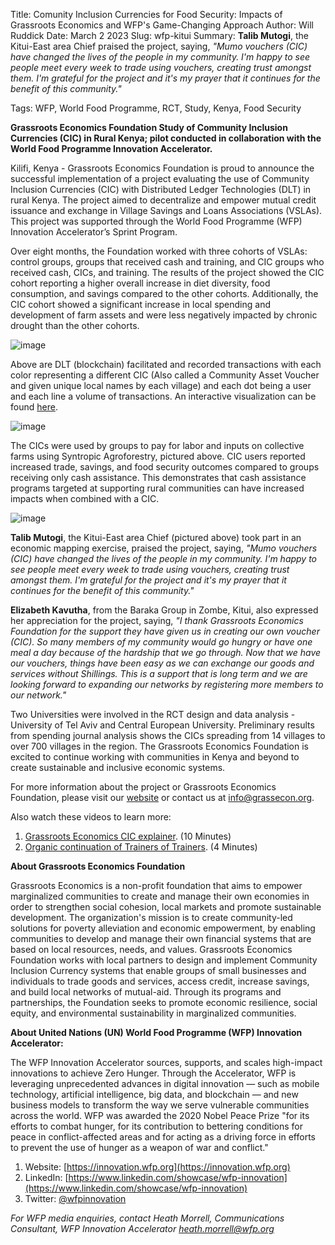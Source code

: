 Title: Comunity Inclusion Currencies for Food Security: Impacts of Grassroots Economics and WFP's Game-Changing Approach
Author: Will Ruddick
Date: March 2 2023
Slug: wfp-kitui
Summary:  **Talib Mutogi**, the Kitui-East area Chief praised the project, saying, *"Mumo vouchers (CIC) have changed the lives of the people in my community. I'm happy to see people meet every week to trade using vouchers, creating trust amongst them. I'm grateful for the project and it's my prayer that it continues for the benefit of this community."*

Tags: WFP, World Food Programme, RCT, Study, Kenya, Food Security

**Grassroots Economics Foundation Study of Community Inclusion Currencies (CIC) in Rural Kenya; pilot conducted in collaboration with the World Food Programme Innovation Accelerator.**

Kilifi, Kenya - Grassroots Economics Foundation is proud to announce the successful implementation of a project evaluating the use of Community Inclusion Currencies (CIC) with Distributed Ledger Technologies (DLT) in rural Kenya. The project aimed to decentralize and empower mutual credit issuance and exchange in Village Savings and Loans Associations (VSLAs). This project was supported through the World Food Programme (WFP) Innovation Accelerator’s Sprint Program.

Over eight months, the Foundation worked with three cohorts of VSLAs: control groups, groups that received cash and training, and CIC groups who received cash, CICs, and training. The results of the project showed the CIC cohort reporting a higher overall increase in diet diversity, food consumption, and savings compared to the other cohorts. Additionally, the CIC cohort showed a significant increase in local spending and development of farm assets and were less negatively impacted by chronic drought than the other cohorts.

![image](images/blog/wfp-kitui1.webp)

Above are DLT (blockchain) facilitated and recorded transactions with each color representing a different CIC (Also called a Community Asset Voucher and given unique local names by each village) and each dot being a user and each line a volume of transactions. An interactive visualization can be found [here](https://viz.sarafu.network).

![image](images/blog/wfp-kitui2.webp)


The CICs were used by groups to pay for labor and inputs on collective farms using Syntropic Agroforestry, pictured above. CIC users reported increased trade, savings, and food security outcomes compared to groups receiving only cash assistance. This demonstrates that cash assistance programs targeted at supporting rural communities can have increased impacts when combined with a CIC.


![image](images/blog/wfp-kitui3.webp)

**Talib Mutogi**, the Kitui-East area Chief (pictured above) took part in an economic mapping exercise, praised the project, saying, *"Mumo vouchers (CIC) have changed the lives of the people in my community. I'm happy to see people meet every week to trade using vouchers, creating trust amongst them. I'm grateful for the project and it's my prayer that it continues for the benefit of this community."*

**Elizabeth Kavutha**, from the Baraka Group in Zombe, Kitui, also expressed her appreciation for the project, saying, *"I thank Grassroots Economics Foundation for the support they have given us in creating our own voucher (CIC). So many members of my community would go hungry or have one meal a day because of the hardship that we go through. Now that we have our vouchers, things have been easy as we can exchange our goods and services without Shillings. This is a support that is long term and we are looking forward to expanding our networks by registering more members to our network."*

Two Universities were involved in the RCT design and data analysis - University of Tel Aviv and Central European University. Preliminary results from spending journal analysis shows the CICs spreading from 14 villages to over 700 villages in the region. The Grassroots Economics Foundation is excited to continue working with communities in Kenya and beyond to create sustainable and inclusive economic systems.

For more information about the project or Grassroots Economics Foundation, please visit our [website](https://grassecon.org) or contact us at info@grassecon.org.


Also watch these videos to learn more:

1. [Grassroots Economics CIC explainer](https://youtu.be/P5WZavo468g). (10 Minutes)
2. [Organic continuation of Trainers of Trainers](https://youtu.be/Q3O6-9MlL_4). (4 Minutes)

**About Grassroots Economics Foundation**

Grassroots Economics is a non-profit foundation that aims to empower marginalized communities to create and manage their own economies in order to strengthen social cohesion, local markets and promote sustainable development. The organization's mission is to create community-led solutions for poverty alleviation and economic empowerment, by enabling communities to develop and manage their own financial systems that are based on local resources, needs, and values. Grassroots Economics Foundation works with local partners to design and implement Community Inclusion Currency systems that enable groups of small businesses and individuals to trade goods and services, access credit, increase savings, and build local networks of mutual-aid. Through its programs and partnerships, the Foundation seeks to promote economic resilience, social equity, and environmental sustainability in marginalized communities.

**About United Nations (UN) World Food Programme (WFP) Innovation Accelerator:** 

The WFP Innovation Accelerator sources, supports, and scales high-impact innovations to achieve Zero Hunger. Through the Accelerator, WFP is leveraging unprecedented advances in digital innovation — such as mobile technology, artificial intelligence, big data, and blockchain — and new business models to transform the way we serve vulnerable communities across the world. WFP was awarded the 2020 Nobel Peace Prize "for its efforts to combat hunger, for its contribution to bettering conditions for peace in conflict-affected areas and for acting as a driving force in efforts to prevent the use of hunger as a weapon of war and conflict." 

1. Website: [https://innovation.wfp.org](https://innovation.wfp.org)
2. LinkedIn: [https://www.linkedin.com/showcase/wfp-innovation](https://www.linkedin.com/showcase/wfp-innovation)
3. Twitter: [@wfpinnovation](https://twitter.com/wfpinnovation)

*For WFP media enquiries, contact Heath Morrell, Communications Consultant, WFP Innovation Accelerator heath.morrell@wfp.org*
